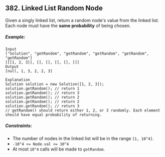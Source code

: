 ## 382. Linked List Random Node
Given a singly linked list, return a random node's value from the linked list. Each node must have the **same probability** of being chosen.

##### Example:
```
Input
["Solution", "getRandom", "getRandom", "getRandom", "getRandom", "getRandom"]
[[[1, 2, 3]], [], [], [], [], []]
Output
[null, 1, 3, 2, 2, 3]

Explanation
Solution solution = new Solution([1, 2, 3]);
solution.getRandom(); // return 1
solution.getRandom(); // return 3
solution.getRandom(); // return 2
solution.getRandom(); // return 2
solution.getRandom(); // return 3
// getRandom() should return either 1, 2, or 3 randomly. Each element should have equal probability of returning.
```

##### Constraints:

* The number of nodes in the linked list will be in the range ```[1, 10^4]```.
* ```-10^4 <= Node.val <= 10^4```
* At most ```10^4``` calls will be made to ```getRandom```.